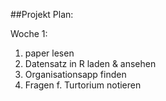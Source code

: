 ##Projekt Plan:

Woche 1:
1. paper lesen
2. Datensatz in R laden & ansehen
3. Organisationsapp finden
4. Fragen f. Turtorium notieren

